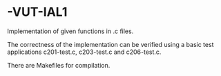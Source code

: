 # -VUT-IAL1
Implementation of given functions in .c files.

The correctness of the implementation can be verified using a basic test applications c201-test.c, c203-test.c and c206-test.c.

There are Makefiles for compilation.
